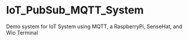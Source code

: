 # IoT_PubSub_MQTT_System
Demo system for IoT System using MQTT, a RaspberryPi, SenseHat, and Wio Terminal
